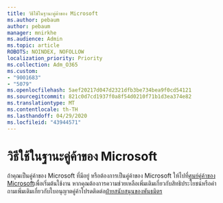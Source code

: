 ```yaml
---
title: วิธีใช้ในฐานะคู่ค้าของ Microsoft
ms.author: pebaum
author: pebaum
manager: mnirkhe
ms.audience: Admin
ms.topic: article
ROBOTS: NOINDEX, NOFOLLOW
localization_priority: Priority
ms.collection: Adm_O365
ms.custom:
- "9001683"
- "5079"
ms.openlocfilehash: 5aef20217d047d2321dfb3be734bea9f0cd54121
ms.sourcegitcommit: 821c0d7cd1937f0a8f54d0210f71b1d3ea374e82
ms.translationtype: MT
ms.contentlocale: th-TH
ms.lasthandoff: 04/29/2020
ms.locfileid: "43944571"
---
```

# <a name="help-as-a-microsoft-partner"></a>วิธีใช้ในฐานะคู่ค้าของ Microsoft

ถ้าคุณเป็นคู่ค้าของ Microsoft ที่มีอยู่ หรือต้องการเป็นคู่ค้าของ Microsoft ให้ไปที่[ศูนย์คู่ค้าของ Microsoft](https://support.microsoft.com/help/4499930/partner-center-overview)เพื่อเริ่มต้นใช้งาน หากคุณต้องการความช่วยเหลือเพิ่มเติมเกี่ยวกับสิทธิประโยชน์หรือคําถามเพิ่มเติมเกี่ยวกับใบอนุญาตคู่ค้าโปรดติดต่อ[ฝ่ายสนับสนุนของพันธมิตร](https://aka.ms/partnersupport)
